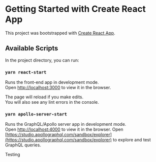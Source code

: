 # Getting Started with Create React App

This project was bootstrapped with [Create React App](https://github.com/facebook/create-react-app).

## Available Scripts

In the project directory, you can run:

### `yarn react-start`

Runs the front-end app in development mode.\
Open [http://localhost:3000](http://localhost:3000) to view it in the browser.

The page will reload if you make edits.\
You will also see any lint errors in the console.

### `yarn apollo-server-start`

Runs the GraphQL/Apollo server app in development mode.\
Open [http://localhost:4000](http://localhost:4000) to view it in the browser.
Open [https://studio.apollographql.com/sandbox/explorer](https://studio.apollographql.com/sandbox/explorer) to explore and test GraphQL queries.

Testing
